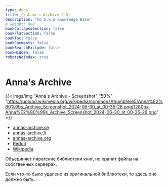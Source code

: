 ```yaml
---
type: docs
title: ⚪️ Anna's Archive (LD)
description: "kb a.k.a Knowledge Base"
# weight: 900
bookCollapseSection: false
bookFlatSection: false
bookToc: false
bookComments: false
bookSearchExclude: false
bookHidden: false
robotsNoIndex: true
---
```


# Anna's Archive

{{< imgs/img "Anna's Archive - Screenshot" "50%" "https://upload.wikimedia.org/wikipedia/commons/thumb/e/e5/Anna%E2%80%99s_Archive_Screenshot_2024-06-30_at_00-35-26.png/1280px-Anna%E2%80%99s_Archive_Screenshot_2024-06-30_at_00-35-26.png" >}}

- [annas-archive.se](https://annas-archive.se?nt)
- [annas-archive.li](https://annas-archive.li/?nt)
- [annas-archive.org](https://annas-archive.org/)
- [Reddit](https://www.reddit.com/r/Annas_Archive/?nt)
- [Wikipedia](https://en.wikipedia.org/wiki/Anna's_Archive?nt)

Объединяет пиратские библиотеки книг, но хранит файлы на собственных серверах.

Если что-то было удалено из оригинальной библиотеки, то здесь оно должно быть.
